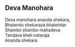 ## Deva Manohara


Deva manohara ananda shekara,  
Bhalendu shekaraya bhalendar  
Shambo shambo mahadeva  
Tandava kheli nataraja  
Ananda shekara

